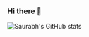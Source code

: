 ### Hi there 👋
<!-- [![Top Langs](https://github-readme-stats.vercel.app/api/top-langs/?username=saurabhkr99&layout=compact)](https://github.com/saurabhkr99/github-readme-stats) -->
![Saurabh's GitHub stats](https://github-readme-stats.vercel.app/api?username=saurabhkr99&show_icons=true&theme=radical)
